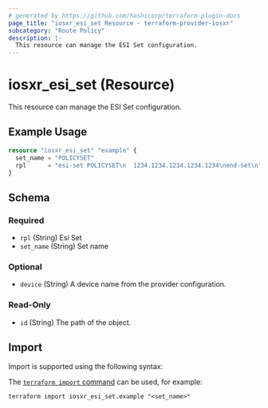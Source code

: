 ```yaml
---
# generated by https://github.com/hashicorp/terraform-plugin-docs
page_title: "iosxr_esi_set Resource - terraform-provider-iosxr"
subcategory: "Route Policy"
description: |-
  This resource can manage the ESI Set configuration.
---
```


# iosxr_esi_set (Resource)

This resource can manage the ESI Set configuration.

## Example Usage

```terraform
resource "iosxr_esi_set" "example" {
  set_name = "POLICYSET"
  rpl      = "esi-set POLICYSET\n  1234.1234.1234.1234.1234\nend-set\n"
}
```

<!-- schema generated by tfplugindocs -->
## Schema

### Required

- `rpl` (String) Esi Set
- `set_name` (String) Set name

### Optional

- `device` (String) A device name from the provider configuration.

### Read-Only

- `id` (String) The path of the object.

## Import

Import is supported using the following syntax:

The [`terraform import` command](https://developer.hashicorp.com/terraform/cli/commands/import) can be used, for example:

```shell
terraform import iosxr_esi_set.example "<set_name>"
```

